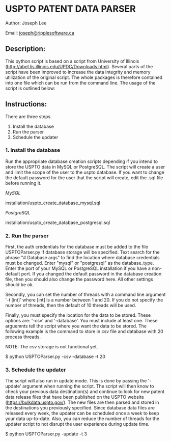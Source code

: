 # **USPTO PATENT DATA PARSER**

Author: Joseph Lee

Email: joseph@ripplesoftware.ca

## **Description:**
This python script is based on a script from University of Illinois (http://abel.lis.illinois.edu/UPDC/Downloads.html).
Several parts of the script have been improved to increase the data integrity and memory utilization of the
original script.  The whole packages is therefore contained into one file which can be run from the command line.
The usage of the script is outlined below:

## **Instructions:**
There are three steps.
1. Install the database
2. Run the parser
3. Schedule the updater

### 1. Install the database

Run the appropriate database creation scripts depending if you intend to store the USPTO data in MySQL or PostgreSQL.  The script will create a user and limit the scope of the user to the uspto database. If you want to change the default password for the user that the script will create, edit the .sql file before running it.

_MySQL_

installation/uspto_create_database_mysql.sql

_PostgreSQL_

installation/uspto_create_database_postgresql.sql

### 2. Run the parser

First, the auth credentials for the database must be added to the file USPTOParser.py if database storage will be specified.  Text search for the phrase "# Database args" to find the location where database credentials must be changed.  Enter "mysql" or "postgresql" as the database_type.  Enter the port of your MySQL or PostgreSQL installation if you have a non-default port.  If you changed the default password in the database creation file, then you should also change the password here.  All other settings should be ok.

Secondly, you can set the number of threads with a command line argument '-t [int]' where [int] is a number between 1 and 20.  If you do not specify the number of threads, then the default of 10 threads will be used.

Finally, you must specify the location for the data to be stored.  These options are: '-csv' and '-database'.  You must include at least one. These  arguemnts tell the script where you want the data to be stored. The following example is the command to store in csv file and database with 20 process threads.

NOTE: The csv storage is not functional yet.

$ python USPTOParser.py -csv -database -t 20

### 3. Schedule the updater

The script will also run in update mode.  This is done by passing the '-update' argument when running the script.
The script will then know to check your previous data destination(s) and continue to look for new patent data
release files that have been published on the USPTO website (https://bulkdata.uspto.gov/).  The new files are then
parsed and stored in the destinations you previously specified.  Since database data files are released every
week, the updater can be scheduled once a week to keep your data up-to-date.  Also, you can reduce the number of threads for the updater script to not disrupt the user experience during update time.

$ python USPTOParser.py -update -t 3
